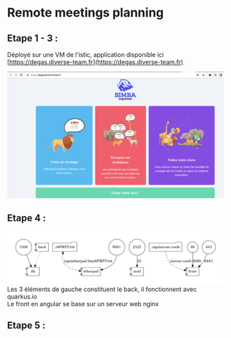 # Remote meetings planning

## Etape 1 - 3 :

Déployé sur une VM de l'istic, application disponible ici [https://degas.diverse-team.fr](https://degas.diverse-team.fr)

![](degas_diverse_team.png)

## Etape 4 : 

![](docker-compose.png)
Les 3 éléments de gauche constituent le back, il fonctionnent avec quarkus.io  
Le front en angular se base sur un serveur web nginx

## Etape 5 :